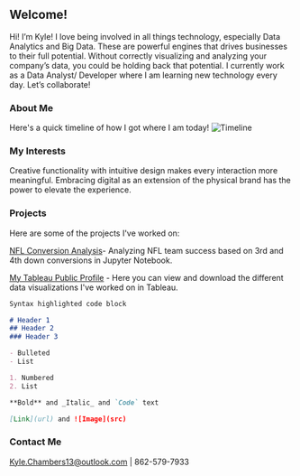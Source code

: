 ## Welcome!

Hi! I’m Kyle! I love being involved in all things technology, especially Data Analytics and Big Data. These are powerful engines that drives businesses to their full potential. Without correctly visualizing and analyzing your company’s data, you could be holding back that potential. I currently work as a Data Analyst/ Developer where I am learning new technology every day. Let’s collaborate!


### About Me
Here's a quick timeline of how I got where I am today!
![Timeline](https://user-images.githubusercontent.com/47094499/75714451-b8e52c80-5c99-11ea-9f41-d67ee7399e13.png)


### My Interests
Creative functionality with intuitive design makes every interaction more meaningful. Embracing digital as an extension of the physical brand has the power to elevate the experience.


### Projects

Here are some of the projects I've worked on:
  
[NFL Conversion Analysis](https://github.com/MyFriendKMC/Conversions/blob/master/NFL_conversions.ipynb)- Analyzing NFL team success based on 3rd and 4th down conversions in Jupyter Notebook.

[My Tableau Public Profile](https://public.tableau.com/profile/kyle.chambers) - Here you can view and download the different data visualizations I've worked on in Tableau. 



```markdown
Syntax highlighted code block

# Header 1
## Header 2
### Header 3

- Bulleted
- List

1. Numbered
2. List

**Bold** and _Italic_ and `Code` text

[Link](url) and ![Image](src)
```
### Contact Me
Kyle.Chambers13@outlook.com | 862-579-7933
